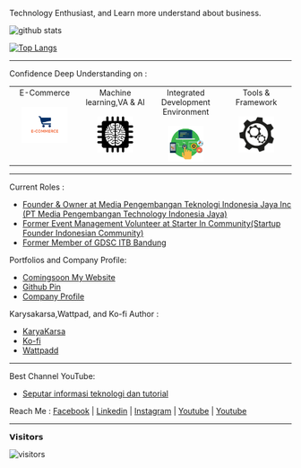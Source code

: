 Technology Enthusiast, and Learn more understand about business.

![github stats](https://github-readme-stats.vercel.app/api?username=AnandaRauf&show_icons=true)


[![Top Langs](https://github-readme-stats.vercel.app/api/top-langs/?username=AnandaRauf&show_icons=true&title_color=0de7b1&text_color=e81176d9&border_color=6730f3e6&bg_color=000000f2&border_radius=20)](https://github.com/AnandaRauf)


---------------------------------------------------------------------------------------------------------------------------------------------------------------------------------

Confidence Deep Understanding on :  
<table>
  <tbody>
    <tr valign="top">
      <td width="25%" align="center" style="padding-bottom: 30px">
        <span>E-Commerce</span><br><br> 
        <img height="64px" src="https://github.com/AnandaRauf/AnandaRauf/blob/main/asset/E-commerce.png">
      </td>
      <td width="25%" align="center">
        <span>Machine learning,VA & AI</span><br><br> 
        <img height="64px" src="https://github.com/AnandaRauf/AnandaRauf/blob/main/asset/Machine%20Learning.png">
      </td>
      <td width="25%" align="center">
        <span>Integrated Development Environment</span><br><br> 
        <img height="64px" src="https://github.com/AnandaRauf/AnandaRauf/blob/main/asset/IDE.png">
      </td>
      <td width="25%" align="center">
        <span>Tools & Framework</span><br><br> 
        <img height="64px" src="https://github.com/AnandaRauf/AnandaRauf/blob/main/asset/Tools.png">
      </td>
    </tr>
  </tbody>
</table>

---------------------------------------------------------------------------------------------------------------------------------------------------------------------------------

Current Roles :
- [Founder & Owner at Media Pengembangan Teknologi Indonesia Jaya Inc (PT Media Pengembangan Technology Indonesia Jaya)](https://www.linkedin.com/company/pt-media-pengembangan-teknologi-indonesia-jaya/)
- [Former Event Management Volunteer at Starter In Community(Startup Founder Indonesian Community)](https://www.instagram.com/starter.in)
- [Former Member of GDSC ITB Bandung](https://www.instagram.com/gdscitb)

Portfolios and Company Profile:
- [Comingsoon My Website](https://tmd-group-187de4154457.herokuapp.com/)
- [Github Pin](https://www.github.com/AnandaRauf)
- [Company Profile](https://tmd-group-187de4154457.herokuapp.com/)


Karysakarsa,Wattpad, and Ko-fi Author :
- [KaryaKarsa](https://www.karyakarsa.com/anandaraufm)
- [Ko-fi](https://www.ko-fi.com/anandaraufdevs)
- [Wattpadd](https://www.wattpad.com/user/anandaraufm)

---------------------------------------------------------------------------------------------------------------------------------------------------------------------------------

Best Channel YouTube:
- [Seputar informasi teknologi dan tutorial](https://youtube.com/@belajaridn)


Reach Me :
[Facebook](https://www.facebook.com/gihyunjee/) | [Linkedin](https://id.linkedin.com/in/ananda-rauf-maududi-) | [Instagram](https://www.instagram.com/mr_smart_hack_technology/) | [Youtube](https://www.youtube.com/channel/UCKWffBeq7YTH6X7H52QpBPg) | [Youtube](https://www.youtube.com/channel/UC2RJX2hIO3pFmfCurSIqLag)

---------------------------------------------------------------------------------------------------------------------------------------------------------------------------

𝗩𝗶𝘀𝗶𝘁𝗼𝗿𝘀

![visitors](https://visitor-badge.glitch.me/badge?page_id=AnandaRauf)
